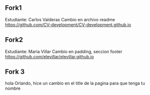 ## Fork1
Estudiante: 
Carlos Valderas 
Cambio en archivo readme 
https://github.com/CV-development/CV-development.github.io

## Fork2
Estudiante:
Maria Villar
Cambio en padding, seccion footer
https://github.com/elevillar/elevillar.github.io

## Fork 3
hola Orlando, hice un cambio en el title de la pagina para que tenga tu nombre